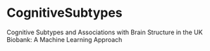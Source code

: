 # CognitiveSubtypes
Cognitive Subtypes and Associations with Brain Structure in the UK Biobank: A Machine Learning Approach
